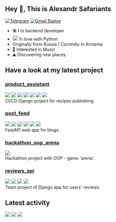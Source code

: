 ## Hey 👋, This is Alexandr Safariants

[![Telegram](https://img.shields.io/badge/-aleksandr_safariants-c14438?color=blue&style=flat&logo=telegram&logoColor=white&link=https://t.me/aleksandr_safariants)](https://t.me/aleksandr_safariants)
[![Gmail Badge](https://img.shields.io/badge/-safariantc.aa@gmail.com-c14438?style=flat&logo=Gmail&logoColor=white&link=mailto:safariantc.aa@gmail.com)](mailto:safariantc.aa@gmail.com)<p align='left'>

- 🛠 I'm backend developer
- <a href="https://www.python.org/" target="_blank" rel="noreferrer"><img src="https://raw.githubusercontent.com/danielcranney/readme-generator/main/public/icons/skills/python-colored.svg" width="18" height="18" alt="Python" /></a> In love with Python 
- Originally from Russia | Currently in Armenia
- 🎹 Interested in Music
- ⛰ Discovering new places

## Have a look at my latest project
### [product_assistant](https://github.com/Alexandr-Safariantc/product_assistant)
![](https://img.shields.io/badge/Django-3.2.3-blue) ![](https://img.shields.io/badge/DRF-3.12.4-blue) ![](https://img.shields.io/badge/PostgreSQL-13.10-blue) ![](https://img.shields.io/badge/djoser-2.1.0-blue) ![](https://img.shields.io/badge/Node.js-13.12.0-blue) ![](https://img.shields.io/badge/nginx-1.22.1-blue) ![](https://img.shields.io/badge/gunicorn-20.1.0-blue)<br>
CI/CD Django project for recipes publishing.

### [post_feed](https://github.com/Alexandr-Safariantc/post_feed)
![](https://img.shields.io/badge/FastAPI-0.110.1-blue) ![](https://img.shields.io/badge/SQLAlchemy-2.0.29-blue) ![](https://img.shields.io/badge/pydantic-2.6.4-blue) ![](https://img.shields.io/badge/sqladmin-0.16.1-blue) ![](https://img.shields.io/badge/click-8.1.7-blue) ![](https://img.shields.io/badge/Pytest-7.1.3-blue) <br>
FastAPI web app for blogs.

### [hackathon_oop_arena](https://github.com/Alexandr-Safariantc/hackathon_oop_arena)
![](https://img.shields.io/badge/Python-3.9.19-blue) <br>
Hackathon project with OOP - game 'arena'.


### [reviews_api](https://github.com/Alexandr-Safariantc/reviews_api)
![](https://img.shields.io/badge/Django-3.2.16-blue) ![](https://img.shields.io/badge/DRF-3.12.4-blue) ![](https://img.shields.io/badge/DRF_simplejwt-4.7.2-blue) ![](https://img.shields.io/badge/Pytest-6.2.4-blue) <br>
Team project of  Django app for users' reviews.

## Latest activity

![](https://github-profile-summary-cards.vercel.app/api/cards/profile-details?username=Alexandr-Safariantc&theme=dark)
![](https://github-profile-summary-cards.vercel.app/api/cards/repos-per-language?username=Alexandr-Safariantc&theme=dark)
![](https://github-profile-summary-cards.vercel.app/api/cards/productive-time?username=Alexandr-Safariantc&theme=dark)
